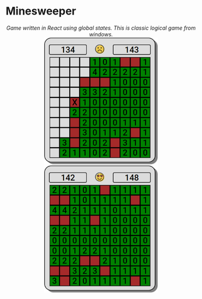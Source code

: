 # Minesweeper


<p align="center">
  <i>Game written in React using global states. This is classic logical game from windows.</i>
  <br />
  <img src="https://raw.githubusercontent.com/mostrozny/minesweeper-react/master/images/mineswepper1.png" alt="text" width="300px" />
  <br />
<img src="https://raw.githubusercontent.com/mostrozny/minesweeper-react/master/images/mineswepper2.png" alt="text" width="300px" />  
</p>
